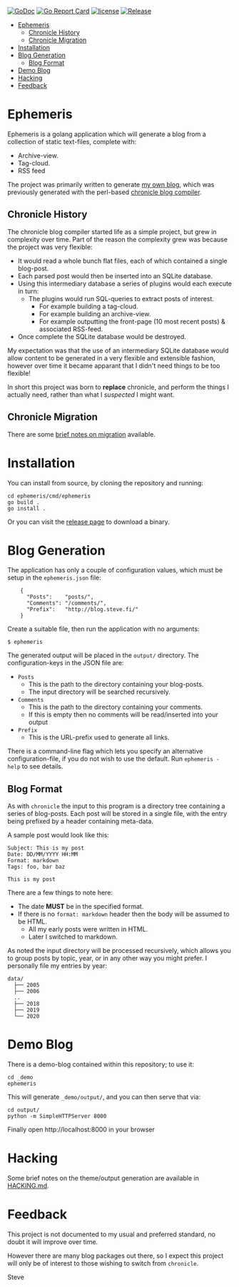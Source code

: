 [![GoDoc](https://godoc.org/github.com/skx/ephemeris?status.svg)](http://godoc.org/github.com/skx/ephemeris)
[![Go Report Card](https://goreportcard.com/badge/github.com/skx/ephemeris)](https://goreportcard.com/report/github.com/skx/ephemeris)
[![license](https://img.shields.io/github/license/skx/ephemeris.svg)](https://github.com/skx/ephemeris/blob/master/LICENSE)
[![Release](https://img.shields.io/github/release/skx/ephemeris.svg)](https://github.com/skx/ephemeris/releases/latest)


* [Ephemeris](#ephemeris)
  * [Chronicle History](#chronicle-history)
  * [Chronicle Migration](#chronicle-migration)
* [Installation](#installation)
* [Blog Generation](#blog-generation)
   * [Blog Format](#blog-format)
* [Demo Blog](#demo-blog)
* [Hacking](#hacking)
* [Feedback](#feedback)


# Ephemeris

Ephemeris is a golang application which will generate a blog from a collection of static text-files, complete with:

* Archive-view.
* Tag-cloud.
* RSS feed

The project was primarily written to generate [my own blog](https://blog.steve.fi/), which was previously generated with the perl-based [chronicle blog compiler](https://steve.fi/Software/chronicle/).


## Chronicle History

The chronicle blog compiler started life as a simple project, but grew in complexity over time.  Part of the reason the complexity grew was because the project was very flexible:

* It would read a whole bunch flat files, each of which contained a single blog-post.
* Each parsed post would then be inserted into an SQLite database.
* Using this intermediary database a series of plugins would each execute in turn:
  * The plugins would run SQL-queries to extract posts of interest.
    * For example building a tag-cloud.
    * For example building an archive-view.
    * For example outputting the front-page (10 most recent posts) & associated RSS-feed.
* Once complete the SQLite database would be destroyed.

My expectation was that the use of an intermediary SQLite database would allow content to be generated in a very flexible and extensible fashion, however over time it became apparant that I didn't need things to be too flexible!

In short this project was born to __replace__ chronicle, and perform the things I actually need, rather than what I _suspected_ I might want.



## Chronicle Migration

There are some [brief notes on migration](MIGRATION.md) available.




# Installation

You can install from source, by cloning the repository and running:

    cd ephemeris/cmd/ephemeris
    go build .
    go install .

Or you can visit the [release page](https://github.com/skx/evalfilter/releases) to download a binary.




# Blog Generation

The application has only a couple of configuration values, which must be setup
in the `ephemeris.json` file:

        {
          "Posts":    "posts/",
          "Comments": "/comments/",
          "Prefix":   "http://blog.steve.fi/"
        }

Create a suitable file, then run the application with no arguments:

    $ ephemeris

The generated output will be placed in the `output/` directory.  The configuration-keys in the JSON file are:

* `Posts`
  * This is the path to the directory containing your blog-posts.
  * The input directory will be searched recursively.
* `Comments`
  * This is the path to the directory containing your comments.
  * If this is empty then no comments will be read/inserted into your output
* `Prefix`
  * This is the URL-prefix used to generate all links.

There is a command-line flag which lets you specify an alternative configuration-file, if you do not wish to use the default.  Run `ephemeris -help` to see details.



## Blog Format

As with `chronicle` the input to this program is a directory tree containing a series of blog-posts.  Each post will be stored in a single file, with the entry being prefixed by a header containing meta-data.

A sample post would look like this:

```
Subject: This is my post
Date: DD/MM/YYYY HH:MM
Format: markdown
Tags: foo, bar baz

This is my post
```

There are a few things to note here:

* The date **MUST** be in the specified format.
* If there is no `format: markdown` header then the body will be assumed to be HTML.
  * All my early posts were written in HTML.
  * Later I switched to markdown.

As noted the input directory will be processed recursively, which allows you to group posts by topic, year, or in any other way you might prefer.  I personally file my entries by year:

```
data/
  ├── 2005
  ├── 2006
  ..
  ├── 2018
  ├── 2019
  └── 2020
```


# Demo Blog

There is a demo-blog contained within this repository; to use it:

```
cd _demo
ephemeris
```

This will generate `_demo/output/`, and you can then serve that via:

```
cd output/
python -m SimpleHTTPServer 8000
```

Finally open http://localhost:8000 in your browser




# Hacking

Some brief notes on the theme/output generation are available in [HACKING.md](HACKING.md).


# Feedback

This project is not documented to my usual and preferred standard, no doubt it will improve over time.

However there are many blog packages out there, so I expect this project will only be of interest to those wishing to switch from `chronicle`.

Steve
